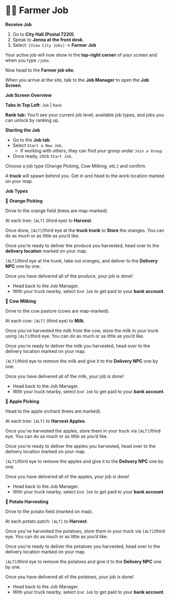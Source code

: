 # 🧑‍🌾 Farmer Job

**Receive Job**

1. Go to **City Hall (Postal 7220)**.
2. Speak to **Jenna at the front desk**.
3. Select: `[View City Jobs]` → **Farmer Job**

Your active job will now show in the **top-right corner** of your screen and when you type `/jobs`.

Now head to the **Farmer job site**.

When you arrive at the site, talk to the **Job Manager** to open the **Job Screen**.

**Job Screen Overview**

**Tabs in Top Left**: `Job` | `Rank`

**Rank** **tab:** You’ll see your current job level, available job types, and jobs you can unlock by ranking up.

**Starting the Job**

* Go to the **Job tab**.
* Select `Start a New Job`.
  * If working with others, they can find your group under `Join a Group`.
* Once ready, click `Start Job`.

Choose a job type (Orange Picking, Cow Milking, etc.) and confirm.

A **truck** will spawn behind you. Get in and head to the work location marked on your map.

**Job Types**

🍊 **Orange Picking**

Drive to the orange field (trees are map-marked).

At each tree: `[ALT]` (third eye) to **Harvest**.

Once done, `[ALT]`/third eye at the **truck trunk** to **Store** the oranges. You can do as much or as little as you’d like.

Once you’re ready to deliver the produce you harvested, head over to the **delivery location** marked on your map.

`[ALT]`/third eye at the trunk, take out oranges, and deliver to the **Delivery NPC** one by one.

Once you have delivered all of the produce, your job is done!

* Head back to the Job Manager.
* With your truck nearby, select `End Job` to get paid to your **bank account**.

**🐄 Cow Milking**

Drive to the cow pasture (cows are map-marked).

At each cow: `[ALT]` (third eye) to **Milk**.

Once you’ve harvested the milk from the cow, store the milk in your trunk using `[ALT]`/third eye. You can do as much or as little as you’d like.

Once you’re ready to deliver the milk you harvested, head over to the delivery location marked on your map.

`[ALT]`/third eye to remove the milk and give it to the **Delivery NPC** one by one.

Once you have delivered all of the milk, your job is done!

* Head back to the Job Manager.
* With your truck nearby, select `End Job` to get paid to your **bank account**.

**🍎 Apple Picking**

Head to the apple orchard (trees are marked).

At each tree: `[ALT]` to **Harvest Apples**.

Once you’ve harvested the apples, store them in your truck via `[ALT]`/third eye. You can do as much or as little as you’d like.

Once you’re ready to deliver the apples you harvested, head over to the delivery location marked on your map.

`[ALT]`/third eye to remove the apples and give it to the **Delivery NPC** one by one.

Once you have delivered all of the apples, your job is done!

* Head back to the Job Manager.
* With your truck nearby, select `End Job` to get paid to your **bank account**.

**🥔 Potato Harvesting**

Drive to the potato field (marked on map).

At each potato patch: `[ALT]` to **Harvest**.

Once you’ve harvested the potatoes, store them in your truck via `[ALT]`/third eye. You can do as much or as little as you’d like.

Once you’re ready to deliver the potatoes you harvested, head over to the delivery location marked on your map.

`[ALT]`/third eye to remove the potatoes and give it to the **Delivery NPC** one by one.

Once you have delivered all of the potatoes, your job is done!

* Head back to the Job Manager.
* With your truck nearby, select `End Job` to get paid to your **bank account**.
